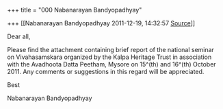 +++
title = "000 Nabanarayan Bandyopadhyay"

+++
[[Nabanarayan Bandyopadhyay	2011-12-19, 14:32:57 [Source](https://groups.google.com/g/bvparishat/c/ul_neG2zodw)]]



Dear all,

  

Please find the attachment containing brief report of the national seminar on Vivahasamskara      organized by the Kalpa Heritage Trust in association with the Avadhoota Datta Peetham, Mysore
  on 15^(th) and 16^(th) October 2011. Any comments or suggestions in this regard will be appreciated.

  

Best  

Nabanarayan Bandyopadhyay  

